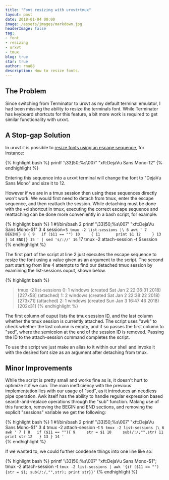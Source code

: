 ```yaml
---
title: "Font resizing with urxvt+tmux"
layout: post
date: 2018-01-04 00:00
image: /assets/images/markdown.jpg
headerImage: false
tag:
- font
- resizing
- urxvt
- tmux
blog: true
star: true
author: rna88
description: How to resize fonts.
---
```


## The Problem
Since switching from Terminator to urxvt as my default terminal emulator, I had been missing the ability to resize the terminals font. While Terminator has keyboard shortcuts for this feature, a bit more work is required to get similar functionality with urxvt.

## A Stop-gap Solution 
In urxvt it is possible to [resize fonts using an escape sequence](https://man.cx/urxvt(1)#heading12), for instance:

{% highlight bash %}
printf '\33]50;%s\007' "xft:DejaVu Sans Mono-12"
{% endhighlight %}

Entering this sequence into a urxvt terminal will change the font to "DejaVu Sans Mono" and size it to 12.  

However if we are in a tmux session then using these sequences directly won't work. We would first need to detach from tmux, enter the escape sequence, and then reattach the session. While detaching must be done with the <prefix>+d shortcut in tmux, executing the correct escape sequence and reattaching can be done more conveniently in a bash script, for example:

{% highlight bash %}
  1 #!/bin/bash
  2 printf '\33]50;%s\007' "xft:DejaVu Sans Mono-$1"
  3 
  4 session=`
  5 tmux -2 list-sessions |\
  6 awk '
  7 BEGIN{}
  8 {
  9   if ($11 == "")
 10     {
 11       print $1
 12     }
 13 }
 14 END{}
 15 ' | sed 's/://'
 16 `
 17 tmux -2 attach-session -t $session
{% endhighlight %}

The first part of the script at line 2 just executes the escape sequence to resize the font using a value given as an argument to the script. The second part starting from line 4 attempts to find our detached tmux session by examining the list-sessions ouput, shown below. 

{% highlight bash %}
> tmux -2 list-sessions
0: 1 windows (created Sat Jan  2 22:36:31 2018) [227x58] (attached)
1: 2 windows (created Sat Jan  2 22:38:22 2018) [273x71] (attached)
2: 1 windows (created Sun Jan  3 16:47:46 2018) [202x31]
{% endhighlight %}

The first column of ouput lists the tmux session ID, and the last column whether the tmux session is currently attached. The script uses "awk" to check whether the last column is empty, and if so passes the first column to "sed", where the semicolon at the end of the session ID is removed. Passing the ID to the attach-session command completes the script.

To use the script we just make an alias to it within our shell and invoke it with the desired font size as an argument after detaching from tmux.

## Minor Improvements

While the script is pretty small and works fine as is, it doesn't hurt to optimize it if we can. The main inefficiency with the previous implementation lies with our usage of "sed", as it introduces an needless pipe operation. Awk itself has the ability to handle regular expression based search-and-replace operations through the "sub" function. Making use of this function, removing the BEGIN and END sections, and removing the explicit "sessions" variable we get the following:


{% highlight bash %}
  1 #!/bin/bash
  2 printf '\33]50;%s\007' "xft:DejaVu Sans Mono-$1"
  3 
  4 tmux -2 attach-session -t `
  5 tmux -2 list-sessions |\
  6 awk '
  7 {
  8   if ($11 == ""){
  9     str = $1
 10     sub(/:/,"",str)
 11     print str
 12   }
 13 }
 14 ' `   
{% endhighlight %}

If we wanted to, we could further condense things into one line like so:

{% highlight bash %}
printf '\33]50;%s\007' "xft:DejaVu Sans Mono-$1"; tmux -2 attach-session -t `tmux -2 list-sessions | awk '{if ($11 == ""){str = $1; sub(/:/,"",str); print str}}'`
{% endhighlight %}
